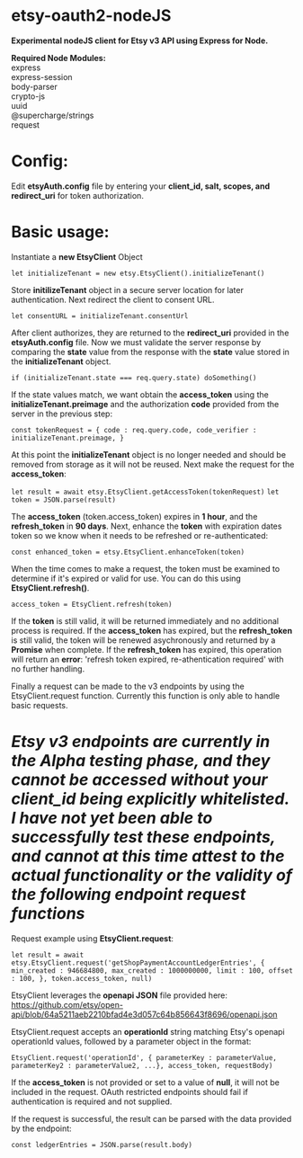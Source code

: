 # etsy-oauth2-nodeJS

<b>Experimental nodeJS client for Etsy v3 API using Express for Node.</b>

<b>Required Node Modules:</b><br>
express<br>
express-session<br>
body-parser<br>
crypto-js<br>
uuid<br>
@supercharge/strings<br>
request

# Config:

Edit <b>etsyAuth.config</b> file by entering your <b>client_id, salt, scopes, and redirect_uri</b> for token authorization.

# Basic usage:

Instantiate a <b>new EtsyClient</b> Object</b>

`let initializeTenant = new etsy.EtsyClient().initializeTenant()`

Store <b>initilizeTenant</b> object in a secure server location for later authentication.
Next redirect the client to consent URL.</b>

`let consentURL = initializeTenant.consentUrl`

After client authorizes, they are returned to the <b>redirect_uri</b> provided in the <b>etsyAuth.config</b> file.  Now we must validate the server response by comparing the <b>state</b> value from the response with the <b>state</b> value stored in the <b>initializeTenant</b> object.

`if (initializeTenant.state === req.query.state) doSomething()`

If the state values match, we want obtain the <b>access_token</b> using the <b>initializeTenant.preimage</b> and the authorization <b>code</b> provided from the server in the previous step:

`const tokenRequest = {
    code : req.query.code,
    code_verifier : initializeTenant.preimage,
}`

At this point the <b>initializeTenant</b> object is no longer needed and should be removed from storage as it will not be reused.  Next make the request for the <b>access_token</b>:

`let result = await etsy.EtsyClient.getAccessToken(tokenRequest)`
`let token = JSON.parse(result)`

The <b>access_token</b> (token.access_token) expires in <b>1 hour</b>, and the <b>refresh_token</b> in <b>90 days</b>.  Next, enhance the <b>token</b> with expiration dates token so we know when it needs to be refreshed or re-authenticated:

`const enhanced_token = etsy.EtsyClient.enhanceToken(token)`

When the time comes to make a request, the token must be examined to determine if it's expired or valid for use.  You can do this using <b>EtsyClient.refresh()</b>.  

`access_token = EtsyClient.refresh(token)`

If the <b>token</b> is still valid, it will be returned immediately and no additional process is required.  If the <b>access_token</b> has expired, but the <b>refresh_token</b> is still valid, the token will be renewed asychronously and returned by a <b>Promise</b> when complete.  If the <b>refresh_token</b> has expired, this operation will return an <b>error</b>: 'refresh token expired, re-athentication required' with no further handling.

Finally a request can be made to the v3 endpoints by using the EtsyClient.request function.  Currently this function is only able to handle basic requests.

# ***Etsy v3 endpoints are currently in the Alpha testing phase, and they cannot be accessed without your client_id being explicitly whitelisted.  I have not yet been able to successfully test these endpoints, and cannot at this time attest to the actual functionality or the validity of the following endpoint request functions***

Request example using <b>EtsyClient.request</b>:

`let result = await etsy.EtsyClient.request('getShopPaymentAccountLedgerEntries', { 
    min_created : 946684800,
    max_created : 1000000000,
    limit : 100,
    offset : 100,
    },
    token.access_token,
    null)`

EtsyClient leverages the <b>openapi JSON</b> file provided here: https://github.com/etsy/open-api/blob/64a5211aeb2210bfad4e3d057c64b856643f8696/openapi.json

EtsyClient.request accepts an <b>operationId</b> string matching Etsy's openapi operationId values, followed by a parameter object in the format:

`EtsyClient.request('operationId', { parameterKey : parameterValue, parameterKey2 : parameterValue2, ...}, access_token, requestBody)`

If the <b>access_token</b> is not provided or set to a value of <b>null</b>, it will not be included in the request.  OAuth restricted endpoints should fail if authentication is required and not supplied.

If the request is successful, the result can be parsed with the data provided by the endpoint:

`const ledgerEntries = JSON.parse(result.body)`


